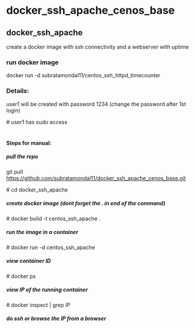 # docker_ssh_apache_cenos_base

## docker_ssh_apache

create a docker image with ssh connectivity and a webserver with uptime

### run docker image
docker run -d subratamondal11/centos_ssh_httpd_timecounter

### Details:
user1 will be created with password 1234 (change the password after 1st login)

\# user1 has sudo access

#
#### Steps for manual:

##### pull the repo
git pull https://github.com/subratamondal11/docker_ssh_apache_cenos_base.git

\# cd docker_ssh_apache

##### create docker image (dont forget the . in end of the command)
\# docker build -t centos_ssh_apache .


##### run the image in a container
\# docker run -d centos_ssh_apache


##### view container ID
\# docker ps


##### view IP of the running container
\# docker inspect <containerID> | grep IP


##### do ssh or browse the IP from a browser
